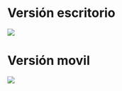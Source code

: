 <h1>Versión escritorio</h1>
<img src="/src/assets/images/desktop.desktop.png">

<h1>Versión movil</h1>
<img src="/src/assets/images/desktop.mobile.png">
